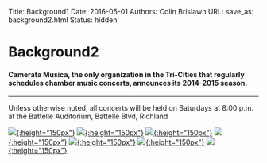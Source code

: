 Title: Background1 
Date: 2016-05-01
Authors: Colin Brislawn
URL: 
save_as: background2.html 
Status: hidden

<!-- # Chamber Music for the Tri-Cities -->

# Background2
<style>
	#banner{
	    background-image:url("./images/background2crop1.jpg");
	}
</style>

#### Camerata Musica, the only organization in the Tri-Cities that regularly schedules chamber music concerts, announces its 2014-2015 season.

---

Unless otherwise noted, all concerts will be held on Saturdays at 8:00 p.m. at the Battelle Auditorium, Battelle Blvd, Richland

<!-- Copied from current season page. Full paths used.-->
[![ ]({filename}/images/2015-2016/StephenBeus200.jpg){:height="150px"}]({filename}/2015-2016/StephenBeus.md)
[![ ]({filename}/images/2015-2016/CheifetzGuggenheim200.png){:height="150px"}]({filename}/2015-2016/CheifetzandGuggenheim.md)
[![ ]({filename}/images/2015-2016/TheRoseEnsemble200.png){:height="150px"}]({filename}/2015-2016/RoseEnsemble.md)
[![ ]({filename}/images/2015-2016/Cosi200.png){:height="150px"}]({filename}/2015-2016/CosiQuartet.md)
[![ ]({filename}/images/2015-2016/Tremonti200.png){:height="150px"}]({filename}/2015-2016/TrioTremonti.md)
[![ ]({filename}/images/2015-2016/Borealis200.jpg){:height="150px"}]({filename}/2015-2016/BorealisWindQuintet.md)
[![ ]({filename}/images/2015-2016/Simphonie200.png){:height="150px"}]({filename}/2015-2016/Simphonie.md)
